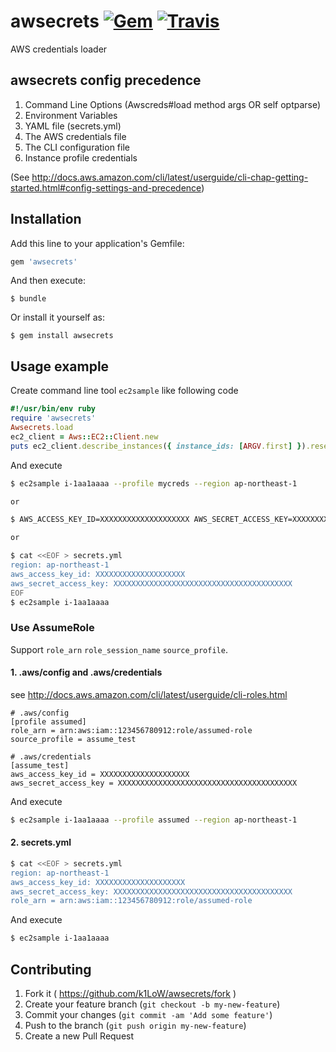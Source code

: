 # awsecrets [![Gem](https://img.shields.io/gem/v/awsecrets.svg)](https://rubygems.org/gems/awsecrets) [![Travis](https://img.shields.io/travis/k1LoW/awsecrets.svg)](https://travis-ci.org/k1LoW/awsecrets)

AWS credentials loader

## awsecrets config precedence

1. Command Line Options (Awscreds#load method args OR self optparse)
2. Environment Variables
3. YAML file (secrets.yml)
4. The AWS credentials file
5. The CLI configuration file
6. Instance profile credentials

(See http://docs.aws.amazon.com/cli/latest/userguide/cli-chap-getting-started.html#config-settings-and-precedence)

## Installation

Add this line to your application's Gemfile:

```ruby
gem 'awsecrets'
```

And then execute:

    $ bundle

Or install it yourself as:

    $ gem install awsecrets

## Usage example

Create command line tool `ec2sample` like following code

```ruby
#!/usr/bin/env ruby
require 'awsecrets'
Awsecrets.load
ec2_client = Aws::EC2::Client.new
puts ec2_client.describe_instances({ instance_ids: [ARGV.first] }).reservations.first.instances.first
```

And execute

```sh
$ ec2sample i-1aa1aaaa --profile mycreds --region ap-northeast-1

or

$ AWS_ACCESS_KEY_ID=XXXXXXXXXXXXXXXXXXXX AWS_SECRET_ACCESS_KEY=XXXXXXXXXXXXXXXXXXXXXXXXXXXXXXXXXXXXXXXX AWS_REGION=ap-northeast-1 ec2sample i-1aa1aaaa

or

$ cat <<EOF > secrets.yml
region: ap-northeast-1
aws_access_key_id: XXXXXXXXXXXXXXXXXXXX
aws_secret_access_key: XXXXXXXXXXXXXXXXXXXXXXXXXXXXXXXXXXXXXXXX
EOF
$ ec2sample i-1aa1aaaa
```

### Use AssumeRole

Support `role_arn` `role_session_name` `source_profile`.

#### 1. .aws/config and .aws/credentials

see http://docs.aws.amazon.com/cli/latest/userguide/cli-roles.html

```
# .aws/config
[profile assumed]
role_arn = arn:aws:iam::123456780912:role/assumed-role
source_profile = assume_test
```

```
# .aws/credentials
[assume_test]
aws_access_key_id = XXXXXXXXXXXXXXXXXXXX
aws_secret_access_key = XXXXXXXXXXXXXXXXXXXXXXXXXXXXXXXXXXXXXXXX
```

And execute

```sh
$ ec2sample i-1aa1aaaa --profile assumed --region ap-northeast-1
```

#### 2. secrets.yml

```sh
$ cat <<EOF > secrets.yml
region: ap-northeast-1
aws_access_key_id: XXXXXXXXXXXXXXXXXXXX
aws_secret_access_key: XXXXXXXXXXXXXXXXXXXXXXXXXXXXXXXXXXXXXXXX
role_arn = arn:aws:iam::123456780912:role/assumed-role
```

And execute

```sh
$ ec2sample i-1aa1aaaa
```


## Contributing

1. Fork it ( https://github.com/k1LoW/awsecrets/fork )
2. Create your feature branch (`git checkout -b my-new-feature`)
3. Commit your changes (`git commit -am 'Add some feature'`)
4. Push to the branch (`git push origin my-new-feature`)
5. Create a new Pull Request
